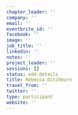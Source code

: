 ```yaml
---
chapter_leader: ''
company: ''
email: ''
eventbrite_id: ''
facebook: ''
image: ''
job_title: ''
linkedin: ''
notes: ''
project_leader: ''
sessions: []
status: add-details
title: Rebecca Ditchburn
travel_from: ''
twitter: ''
type: participant
website: ''
---
```


<!-- put more details about participant here -->